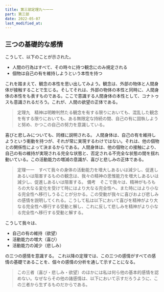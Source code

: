 ```yaml
---
title: 第三部定理九～一一
part: 第三部
date: 2022-05-07
last_modified_at:
---
```

## 三つの基礎的な感情

こうして、以下のことが示された。

- 人間の行為はすべて、その時々に持つ観念にのみ規定される
- 個物は自己の有を維持しようという本性を持つ

これを踏まえて、観念の本性を思い出してみよう。観念は、外部の物体と人間身体が接触することで生じる。そしてそれは、外部の物体の本性と同時に、人間身体の本性をも表すものである。ここで意識する人間身体の本性として、コナトゥスも意識されるだろう。これが、人間の欲望の正体である。

>定理九　精神は明瞭判然たる観念を有する限りにおいても、混乱した観念を有する限りにおいても、ある無限定な持続の間、自己の有に固執しようと努め、かつこの自己の努力を意識している。

喜びと悲しみについても、同様に説明される。
人間身体は、自己の有を維持しようという衝動を持つが、それが常に実現するわけではない。それは、他の個物との関係性によって決まるからである。人間身体は、他の個物との接触により、自己の有の維持が実現される完全な状態と、否定される不完全な状態の間を揺れ動いている。この活動能力の増減の意識が、喜びと悲しみの正体である。

>定理一一　すべて我々の身体の活動能力を増大しあるいは減少し、促進しあるいは阻害するものの観念は、我々の精神の思惟能力を増大しあるいは減少し、促進しあるいは阻害する。
>備考　そこで我々は、精神がもろもろの大なる変化を受けて時にはより大なる完全性へ、また時にはより小なる完全性へ移行しうることが分かる。この受動が我々に喜びおよび悲しみの感情を説明してくれる。こうして私は以下において喜びを精神がより大なる完全性へ移行する受動と解し、これに反して悲しみを精神がより小なる完全性へ移行する受動と解する。

こうして我々は、

- 自己の有の維持（欲望）
- 活動能力の増大（喜び）
- 活動能力の減少（悲しみ）

の三つの感情を意識する。
これ以降の定理では、この三つの感情がすべての感情の基礎であることを、個々の感情の分析を通して示すことになる。

>この三者〔喜び・悲しみ・欲望〕のほかには私は何ら他の基本的感情を認めない。なぜならその他の諸感情は、以下において示すだろうように、この三者から生ずるものだからである。
